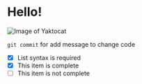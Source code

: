 # Hello!

![Image of Yaktocat](https://octodex.github.com/images/yaktocat.png)


`git commit` for add message to change code

- [x] List syntax is required
- [x] This item is complete
- [ ] This item is not complete
